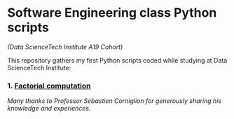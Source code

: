 # Software Engineering class Python scripts
*(Data ScienceTech Institute A19 Cohort)*

This repository gathers my first Python scripts coded while studying at Data ScienceTech Institute:

### 1. [Factorial computation](https://github.com/lisakoppe/DSTI-Python_Labs/blob/master/Software-Engineering_scripts/factorial_computation.py)

*Many thanks to Professor Sébastien Corniglion for generously sharing his knowledge and experiences.*
